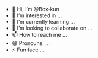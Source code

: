 - 👋 Hi, I’m @Box-kun
- 👀 I’m interested in ...
- 🌱 I’m currently learning ...
- 💞️ I’m looking to collaborate on ...
- 📫 How to reach me ...
- 😄 Pronouns: ...
- ⚡ Fun fact: ...

<!---
Box-kun/Box-kun is a ✨ special ✨ repository because its `README.md` (this file) appears on your GitHub profile.
You can click the Preview link to take a look at your changes.
--->


